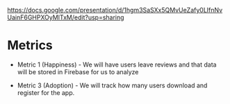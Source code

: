 https://docs.google.com/presentation/d/1hgm3SaSXx5QMvUeZafy0LIfnNvUainF6GHPXOyMITxM/edit?usp=sharing

# Metrics 
- Metric 1 (Happiness) - We will have users leave reviews and that data will be stored in Firebase for us to analyze

- Metric 3 (Adoption) - We will track how many users download and register for the app.
